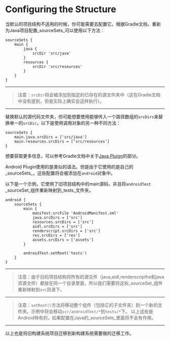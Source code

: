 # Configuring the Structure

当默认的项目结构不适用的时候，你可能需要去配置它。根据Gradle文档，重新为Java项目配置_sourceSets_可以使用以下方法：

    sourceSets {
        main {
            java {
                srcDir 'src/java'
            }
            resources {
                srcDir 'src/resources'
            }
        }
    }

---

> 注意：`srcDir`将会被添加到指定的已存在的源文件夹中（这在Gradle文档中没有提到，但是实际上确实会这样执行）。

---

替换默认的源代码文件夹，你可能想要使用能够传入一个路径数组的`srcDirs`来替换单一的`srcDir`。以下是使用调用对象的另一种不同方法：

    sourceSets {
        main.java.srcDirs = ['src/java']
        main.resources.srcDirs = ['src/resources']
    }

想要获取更多信息，可以参考Gradle文档中关于[Java Pluign](http://gradle.org/docs/current/userguide/java_plugin.html)的部分。

Android Plugin使用的是类似的语法。但是由于它使用的是自己的_sourceSets_，这些配置将会被添加在`android`对象中。

以下是一个示例，它使用了旧项目结构中的main源码，并且将`androidTest` _sourceSet_组件重新映射到_tests_文件夹。

    android {
        sourceSets {
            main {
                manifest.srcFile 'AndroidManifest.xml'
                java.srcDirs = ['src']
                resources.srcDirs = ['src']
                aidl.srcDirs = ['src']
                renderscript.srcDirs = ['src']
                res.srcDirs = ['res']
                assets.srcDirs = ['assets']
            }

            androidTest.setRoot('tests')
        }
    }

---

> 注意：由于旧的项目结构将所有的源文件（java,aidl,renderscripthe和java资源文件）都放在同一个目录里面，所以我们需要将这些_sourceSet_组件重新映射到`src`目录下。

---

> 注意：`setRoot()`方法将移动整个组件（包括它的子文件夹）到一个新的文件夹。示例中将会移动`scr/androidTest/*`到`tests/*`下。
以上这些是Android特有的，如果配置在Java的_sourceSets_里面将不会有作用。

---

以上也是将旧构建系统项目迁移到新构建系统需要做的迁移工作。
